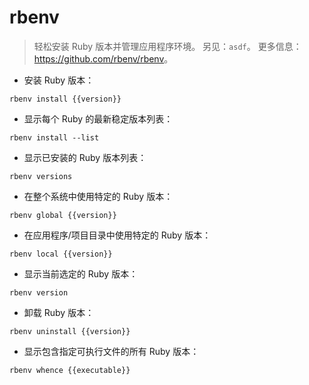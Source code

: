 # rbenv

> 轻松安装 Ruby 版本并管理应用程序环境。
> 另见：`asdf`。
> 更多信息：<https://github.com/rbenv/rbenv>。

- 安装 Ruby 版本：

`rbenv install {{version}}`

- 显示每个 Ruby 的最新稳定版本列表：

`rbenv install --list`

- 显示已安装的 Ruby 版本列表：

`rbenv versions`

- 在整个系统中使用特定的 Ruby 版本：

`rbenv global {{version}}`

- 在应用程序/项目目录中使用特定的 Ruby 版本：

`rbenv local {{version}}`

- 显示当前选定的 Ruby 版本：

`rbenv version`

- 卸载 Ruby 版本：

`rbenv uninstall {{version}}`

- 显示包含指定可执行文件的所有 Ruby 版本：

`rbenv whence {{executable}}`